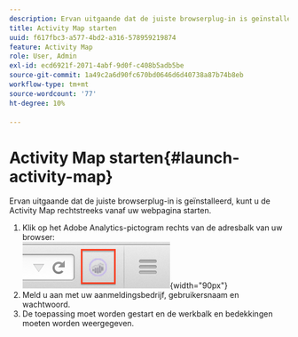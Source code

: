```yaml
---
description: Ervan uitgaande dat de juiste browserplug-in is geïnstalleerd, kunt u de Activity Map rechtstreeks vanaf uw webpagina starten.
title: Activity Map starten
uuid: f617fbc3-a577-4bd2-a316-578959219874
feature: Activity Map
role: User, Admin
exl-id: ecd6921f-2071-4abf-9d0f-c408b5adb5be
source-git-commit: 1a49c2a6d90fc670bd0646d6d40738a87b74b8eb
workflow-type: tm+mt
source-wordcount: '77'
ht-degree: 10%

---
```



# Activity Map starten{#launch-activity-map}

Ervan uitgaande dat de juiste browserplug-in is geïnstalleerd, kunt u de Activity Map rechtstreeks vanaf uw webpagina starten.

1. Klik op het Adobe Analytics-pictogram rechts van de adresbalk van uw browser:\
   ![](assets/an_icon.png){width=&quot;90px&quot;}
1. Meld u aan met uw aanmeldingsbedrijf, gebruikersnaam en wachtwoord.
1. De toepassing moet worden gestart en de werkbalk en bedekkingen moeten worden weergegeven.
